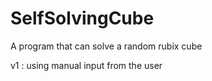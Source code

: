 # SelfSolvingCube
A program that can solve a random rubix cube

v1 : using manual input from the user
